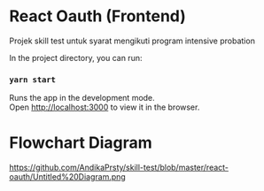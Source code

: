 # React Oauth (Frontend)

Projek skill test untuk syarat mengikuti program intensive probation

In the project directory, you can run:

### `yarn start`

Runs the app in the development mode.\
Open [http://localhost:3000](http://localhost:3000) to view it in the browser.

# Flowchart Diagram
https://github.com/AndikaPrsty/skill-test/blob/master/react-oauth/Untitled%20Diagram.png
